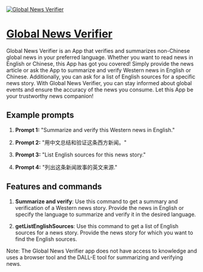 [![Global News Verifier](https://files.oaiusercontent.com/file-FibXtAW88wpIUuP6vtO7Mtyv?se=2123-10-20T05%3A24%3A54Z&sp=r&sv=2021-08-06&sr=b&rscc=max-age%3D31536000%2C%20immutable&rscd=attachment%3B%20filename%3D08c4ab3f-d11f-4ede-b56d-16c9643d34ea.png&sig=822LtikM3CFOmnawj1Hs%2Bk1Z1Dpp1DtX5Ua5JvzLI2M%3D)](https://chat.openai.com/g/g-TRGFJRKqn-global-news-verifier)

# [Global News Verifier](https://chat.openai.com/g/g-TRGFJRKqn-global-news-verifier)

Global News Verifier is an App that verifies and summarizes non-Chinese global news in your preferred language. Whether you want to read news in English or Chinese, this App has got you covered! Simply provide the news article or ask the App to summarize and verify Western news in English or Chinese. Additionally, you can ask for a list of English sources for a specific news story. With Global News Verifier, you can stay informed about global events and ensure the accuracy of the news you consume. Let this App be your trustworthy news companion!

## Example prompts

1. **Prompt 1:** "Summarize and verify this Western news in English."

2. **Prompt 2:** "用中文总结和验证这条西方新闻。"

3. **Prompt 3:** "List English sources for this news story."

4. **Prompt 4:** "列出这条新闻故事的英文来源."

## Features and commands

1. **Summarize and verify**: Use this command to get a summary and verification of a Western news story. Provide the news in English or specify the language to summarize and verify it in the desired language.

2. **getListEnglishSources**: Use this command to get a list of English sources for a news story. Provide the news story for which you want to find the English sources.

Note: The Global News Verifier app does not have access to knowledge and uses a browser tool and the DALL-E tool for summarizing and verifying news.